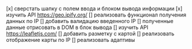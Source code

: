 [x] сверстать шапку с полем ввода и блоком вывода информации
[x] изучить API https://geo.ipify.org/ 
[] реализовать функционал получения данных по IP
[] добавить валидацию введенного IP
[] полученные данные отрисовать в DOM в блок вывода
[] изучить API https://leafletjs.com/
[] добавить разметку с картой
[] реализовать отображение карты по IP
[] реализовать адаптивы